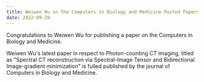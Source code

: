 ```yaml
---
title: Weiwen Wu on the Computers in Biology and Medicine Posted Papers
date: 2022-09-20
---
```


Congratulations to Weiwen Wu for publishing a paper on the Computers in Biology and Medicine.

<!--more-->

Weiwen Wu's latest paper in respect to Photon-counting CT imaging, titled as "Spectral CT reconstruction via Spectral-Image Tensor and Bidirectional Image-gradient minimization" is fulled published by the journal of  Computers in Biology and Medicine.
